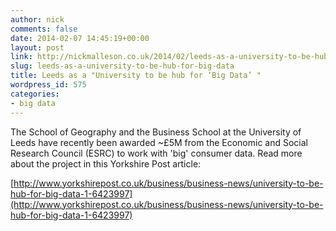 ```yaml
---
author: nick
comments: false
date: 2014-02-07 14:45:19+00:00
layout: post
link: http://nickmalleson.co.uk/2014/02/leeds-as-a-university-to-be-hub-for-big-data/
slug: leeds-as-a-university-to-be-hub-for-big-data
title: Leeds as a "University to be hub for ‘Big Data’ "
wordpress_id: 575
categories:
- big data
---
```


The School of Geography and the Business School at the University of Leeds have recently been awarded ~£5M from the Economic and Social Research Council (ESRC) to work with 'big' consumer data. Read more about the project in this Yorkshire Post article:

[http://www.yorkshirepost.co.uk/business/business-news/university-to-be-hub-for-big-data-1-6423997](http://www.yorkshirepost.co.uk/business/business-news/university-to-be-hub-for-big-data-1-6423997)
